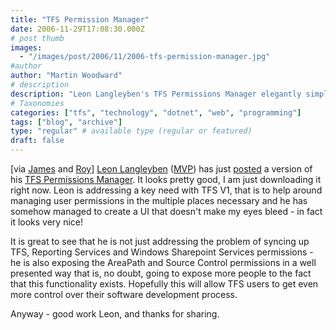```yaml
---
title: "TFS Permission Manager"
date: 2006-11-29T17:08:30.000Z
# post thumb
images:
  - "/images/post/2006/11/2006-tfs-permission-manager.jpg"
#author
author: "Martin Woodward"
# description
description: "Leon Langleyben's TFS Permissions Manager elegantly simplifies user permissions management across TFS, Reporting Services, and SharePoint."
# Taxonomies
categories: ["tfs", "technology", "dotnet", "web", "programming"]
tags: ["blog", "archive"]
type: "regular" # available type (regular or featured)
draft: false
---
```


[via [James](http://blogs.msdn.com/jmanning/archive/2006/11/29/new-tool-for-tfs-written-by-a-mvp-tfs-permission-manager-1-0.aspx) and [Roy](http://weblogs.asp.net/rosherove/archive/2006/11/28/tfs-permission-manager-tool.aspx)] [Leon Langleyben](http://www.dotnetjunkies.com/Weblog/leon/) ([MVP](https://mvp.support.microsoft.com/profile=61EF6CA6-0456-4DDB-9E3F-E1AEAE7925A4)) has just [posted](http://blogs.microsoft.co.il/blogs/srlteam/archive/2006/11/27/TFS-Permission-Manager-1.0-is-Finally-out.aspx) a version of his [TFS Permissions Manager](http://blogs.microsoft.co.il/files/folders/leon/entry5018.aspx). It looks pretty good, I am just downloading it right now. Leon is addressing a key need with TFS V1, that is to help around managing user permissions in the multiple places necessary and he has somehow managed to create a UI that doesn't make my eyes bleed - in fact it looks very nice!

It is great to see that he is not just addressing the problem of syncing up TFS, Reporting Services and Windows Sharepoint Services permissions - he is also exposing the AreaPath and Source Control permissions in a well presented way that is, no doubt, going to expose more people to the fact that this functionality exists. Hopefully this will allow TFS users to get even more control over their software development process.

Anyway - good work Leon, and thanks for sharing.
